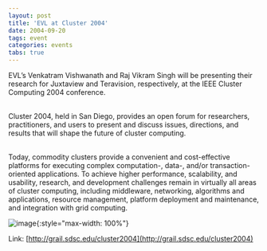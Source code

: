 ```yaml
---
layout: post
title: 'EVL at Cluster 2004'
date: 2004-09-20
tags: event
categories: events
tabs: true
---
```


EVL&rsquo;s Venkatram Vishwanath and Raj Vikram Singh will be presenting their research for Juxtaview and Teravision, respectively, at the IEEE Cluster 
Computing 2004 conference.<br><br>

Cluster 2004, held in San Diego, provides an open forum for researchers, practitioners, and users to present and discuss issues, directions, and results that will shape the future of cluster computing.<br><br>

Today, commodity clusters provide a convenient and cost-effective platforms for executing complex computation-, data-, and/or transaction-oriented applications. To achieve higher performance, scalability, and usability, research, and development challenges remain in virtually all areas of cluster computing, including middleware, networking, algorithms and applications, resource management, platform deployment and maintenance, and integration with grid computing.

![image](https://www.evl.uic.edu/output/originals/ieeelogo.jpg-srcw.jpg){:style="max-width: 100%"}


Link: [http://grail.sdsc.edu/cluster2004](http://grail.sdsc.edu/cluster2004)
